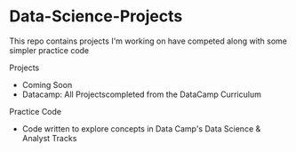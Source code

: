 # Data-Science-Projects
This repo contains projects I'm working on have competed along with some simpler practice code

Projects
- Coming Soon
- Datacamp: All Projectscompleted from the DataCamp Curriculum


Practice Code
- Code written to explore concepts in Data Camp's Data Science & Analyst Tracks
